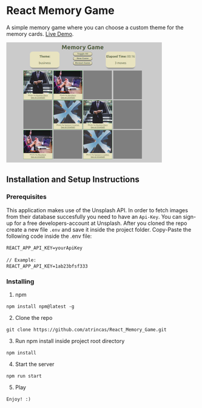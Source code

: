 # React Memory Game

A simple memory game where you can choose a custom theme for the memory cards.
[Live Demo](https://atrincas-memory-game.herokuapp.com).

![Memory Game](./src/imgs/memory-game.png)

## Installation and Setup Instructions

### Prerequisites

This application makes use of the Unsplash API. In order to fetch images from their database succesfully you need to have an `Api-Key`. You can sign-up for a free developers-account at Unsplash.
After you cloned the repo create a new file `.env` and save it inside the project folder. Copy-Paste the following code inside the .env file:

```
REACT_APP_API_KEY=yourApiKey

// Example:
REACT_APP_API_KEY=1ab23bfsf333
```

### Installing

1. npm

```
npm install npm@latest -g
```

2. Clone the repo

```
git clone https://github.com/atrincas/React_Memory_Game.git
```

3. Run npm install inside project root directory

```
npm install
```

4. Start the server

```
npm run start
```

5. Play

```
Enjoy! :)
```
